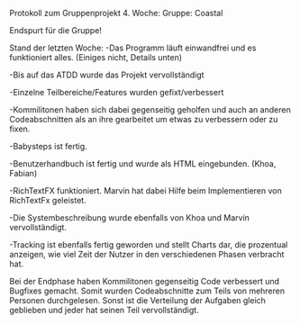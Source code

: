Protokoll zum Gruppenprojekt 4. Woche: Gruppe: Coastal

Endspurt für die Gruppe!

Stand der letzten Woche:
-Das Programm läuft einwandfrei und es funktioniert alles. (Einiges nicht, Details unten)

-Bis auf das ATDD wurde das Projekt vervollständigt

-Einzelne Teilbereiche/Features wurden gefixt/verbessert

-Kommilitonen haben sich dabei gegenseitig geholfen und auch an anderen Codeabschnitten als an ihre gearbeitet um etwas zu verbessern oder zu fixen.

-Babysteps ist fertig.

-Benutzerhandbuch ist fertig und wurde als HTML eingebunden. (Khoa, Fabian)

-RichTextFX funktioniert. Marvin hat dabei Hilfe beim Implementieren von RichTextFx geleistet.

-Die Systembeschreibung wurde ebenfalls von Khoa und Marvin vervollständigt.

-Tracking ist ebenfalls fertig geworden und stellt Charts dar, die prozentual anzeigen, wie viel Zeit der Nutzer in den verschiedenen Phasen verbracht hat.

Bei der Endphase haben Kommilitonen gegenseitig Code verbessert und Bugfixes gemacht. Somit wurden Codeabschnitte zum Teils von mehreren Personen durchgelesen.
Sonst ist die Verteilung der Aufgaben gleich geblieben und jeder hat seinen Teil vervollständigt.

